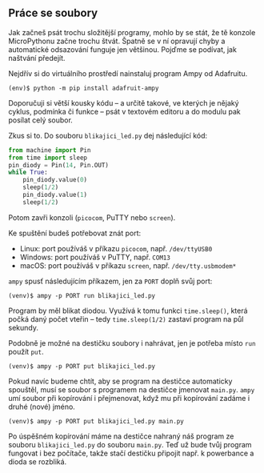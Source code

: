 ## Práce se soubory

Jak začneš psát trochu složitější programy,
mohlo by se stát, že tě konzole MicroPythonu začne trochu štvát.
Špatně se v ní opravují chyby a automatické odsazování funguje jen většinou.
Pojďme se podívat, jak naštvání předejít.

Nejdřív si do virtuálního prostředí nainstaluj program Ampy od Adafruitu.

```console
(env)$ python -m pip install adafruit-ampy
```

Doporučuji si větší kousky kódu – a určitě takové,
ve kterých je nějaký cyklus, podmínka či funkce –
psát v textovém editoru a do modulu pak posílat celý soubor.

Zkus si to. Do souboru `blikajici_led.py` dej následující kód:

```python
from machine import Pin
from time import sleep
pin_diody = Pin(14, Pin.OUT)
while True:
    pin_diody.value(0)
    sleep(1/2)
    pin_diody.value(1)
    sleep(1/2)
```

Potom zavři konzoli (`picocom`, PuTTY nebo `screen`).

Ke spuštění budeš potřebovat znát port:

* Linux: port používáš v příkazu `picocom`, např. `/dev/ttyUSB0`
* Windows: port používáš v PuTTY, např. `COM13`
* macOS: port používáš v příkazu `screen`, např. `/dev/tty.usbmodem*`

`ampy` spusť následujícím příkazem, jen za `PORT` doplň svůj port:

```console
(venv)$ ampy -p PORT run blikajici_led.py
```

Program by měl blikat diodou.
Využívá k tomu funkci `time.sleep()`, která počká daný počet vteřin –
tedy `time.sleep(1/2)` zastaví program na půl sekundy.

Podobně je možné na destičku soubory i nahrávat, jen je potřeba místo
`run` použít `put`.

```console
(venv)$ ampy -p PORT put blikajici_led.py
```

Pokud navíc budeme chtít, aby se program na destičce automaticky spouštěl, musí
se soubor s programem na destičce jmenovat `main.py`. `ampy` umí soubor při
kopírování i přejmenovat, když mu při kopírování zadáme i druhé (nové) jméno.

```console
(venv)$ ampy -p PORT put blikajici_led.py main.py
```

Po úspěšném kopírování máme na destičce nahraný náš program ze souboru
`blikajici_led.py` do souboru `main.py`. Teď už bude tvůj program fungovat
i bez počítače, takže stačí destičku připojit např. k powerbance
a dioda se rozbliká.
